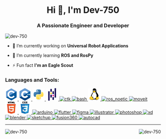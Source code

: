 <h1 align="center">Hi 👋, I'm Dev-750</h1>  
<h3 align="center">A Passionate Engineer and Developer</h3>  
  
<p align="left"> <img src="https://komarev.com/ghpvc/?username=dev-750&label=Profile%20views&color=0e75b6&style=flat" alt="dev-750" /> </p>  
  
<!--<p align="left"> <a href="https://github.com/ryo-ma/github-profile-trophy"><img src="https://github-profile-trophy.vercel.app/?username=dev-750" alt="dev-750" /></a> </p>
-->
  
- 🔭 I’m currently working on **Universal Robot Applications**  
  
- 🌱 I’m currently learning **ROS and RosPy**  
  
- ⚡ Fun fact **I'm an Eagle Scout**  
  
<!--<h3 align="left">Connect with me:</h3>  
<p align="left">  
</p>-->  
  
<h3 align="left">Languages and Tools:</h3>  
<p align="left"> 
  <!--C--> <a href="https://www.cprogramming.com/" target="_blank" rel="noreferrer"> <img src="https://raw.githubusercontent.com/devicons/devicon/master/icons/c/c-original.svg" alt="c" width="40" height="40"/> </a> 

  <!--C++--> <a href="https://www.w3schools.com/cpp/" target="_blank" rel="noreferrer"> <img src="https://raw.githubusercontent.com/devicons/devicon/master/icons/cplusplus/cplusplus-original.svg" alt="cplusplus" width="40" height="40"/> </a> 

  <!--Python--> <a href="https://www.python.org" target="_blank" rel="noreferrer"> <img src="https://raw.githubusercontent.com/devicons/devicon/master/icons/python/python-original.svg" alt="python" width="40" height="40"/> </a>

  <!--Pandas--> <a href="https://pandas.pydata.org/" target="_blank" rel="noreferrer"> <img src="https://raw.githubusercontent.com/devicons/devicon/2ae2a900d2f041da66e950e4d48052658d850630/icons/pandas/pandas-original.svg" alt="pandas" width="40" height="40"/> </a>

  <!--CTk--> <a href="https://customtkinter.tomschimansky.com/" target="_blank" rel="noreferrer"> <img src="https://th.bing.com/th/id/OIP.MxeP27JwuBSirCI-pjsoowAAAA?w=163&h=180&c=7&r=0&o=5&pid=1.7" alt="ctk" width="40" height="40"/> </a>

  <!--Bash--> <a href="https://www.gnu.org/software/bash/" target="_blank" rel="noreferrer"> <img src="https://www.vectorlogo.zone/logos/gnu_bash/gnu_bash-icon.svg" alt="bash" width="40" height="40"/> </a>

  <!--Linux--> <a href="https://www.linux.org/" target="_blank" rel="noreferrer"> <img src="https://raw.githubusercontent.com/devicons/devicon/master/icons/linux/linux-original.svg" alt="linux" width="40" height="40"/> </a>

  <!--ROS Noetic--> <a href="https://wiki.ros.org/noetic" target="_blank" rel="noreferrer"> <img src="https://wiki.ros.org/noetic?action=AttachFile&do=get&target=noetic.png" alt="ros_noetic" height="40"/> </a>

  <!--MoveIt--> <a href="https://moveit.ros.org/" target="_blank" rel="noreferrer"> <img src="https://moveit.ros.org/assets/logo/moveit_logo-black.png" alt="moveit" height="40"/> </a>

  <br>

  <!--HTML5--> <a href="https://www.w3.org/html/" target="_blank" rel="noreferrer"> <img src="https://raw.githubusercontent.com/devicons/devicon/master/icons/html5/html5-original-wordmark.svg" alt="html5" width="40" height="40"/> </a>

  <!--CSS 3--> <a href="https://www.w3schools.com/css/" target="_blank" rel="noreferrer"> <img src="https://raw.githubusercontent.com/devicons/devicon/master/icons/css3/css3-original-wordmark.svg" alt="css3" width="40" height="40"/> </a>
  
  <!--Arduino--> <a href="https://www.arduino.cc/" target="_blank" rel="noreferrer"> <img src="https://cdn.worldvectorlogo.com/logos/arduino-1.svg" alt="arduino" width="40" height="40"/> </a> 
  
   <!--Flutter--> <a href="https://flutter.dev" target="_blank" rel="noreferrer"> <img src="https://www.vectorlogo.zone/logos/flutterio/flutterio-icon.svg" alt="flutter" width="40" height="40"/> </a>

  <!--Figma--> <a href="https://www.figma.com/" target="_blank" rel="noreferrer"> <img src="https://www.vectorlogo.zone/logos/figma/figma-icon.svg" alt="figma" width="40" height="40"/> </a>

  <!--Adobe illustrator--> <a href="https://www.adobe.com/in/products/illustrator.html" target="_blank" rel="noreferrer"> <img src="https://th.bing.com/th?id=OSK.79ba1382dceb5228a30219fd89cac9bc&w=102&h=102&c=7&o=6&pid=SANGAM" alt="illustrator" width="40" height="40"/> </a> 
  
  <!--Adobe Photoshop--> <a href="https://www.photoshop.com/en" target="_blank" rel="noreferrer"> <img src="https://th.bing.com/th?id=OSAAS.7F34B6871FC320DC9A07CEE1A931250E&w=72&h=72&c=17&rs=1&o=6&pid=5.1" alt="photoshop" width="40" height="40"/> </a> 
    
  <!--Adobe XD--> <a href="https://www.adobe.com/products/xd.html" target="_blank" rel="noreferrer"> <img src="https://th.bing.com/th?id=OSK.0edb8e3b6d2bbfb1917310206681feda&w=102&h=102&c=7&o=6&pid=SANGAM" alt="xd" width="40" height="40"/> </a> 

  <!--Blender--> <a href="https://www.blender.org/" target="_blank" rel="noreferrer"> <img src="https://download.blender.org/branding/community/blender_community_badge_white.svg" alt="blender" width="40" height="40"/> </a> 

  <!--SketchUp--> <a href="https://www.sketchup.com/en?utm_source=bing&utm_medium=cpc&utm_campaign=june-promo-2024&utm_content=sketchup&utm_term=sketchup" target="_blank" rel="noreferrer"> <img src="https://th.bing.com/th?id=OSK.4QjpjyWf3sjLMCgQ3SPWZ35qkUoQNByHKAGXg7sEmdY&w=102&h=102&c=7&o=6&pid=SANGAM" alt="sketchup" width="40" height="40"/> </a>

  <!--Fusion 360--> <a href="https://www.autodesk.com/products/fusion-360/overview?term=1-YEAR&tab=subscription&plc=FSN" target="_blank" rel="noreferrer"> <img src="https://damassets.autodesk.net/content/dam/autodesk/www/product-imagery/badge-75x75/simplified-badges/fusion-360-product-design-extension-2023-simplified-badge-75x75.png" alt="fusion360" width="40" height="40"/> </a> 

  <!--AutoCAD--> <a href="https://www.autodesk.com/products/autocad/overview?us_oa=dotcom-us&us_si=d0eede54-788c-45f2-bdb3-a52f74bb21f5&us_st=autocad&us_pt=ACD&term=1-YEAR&tab=subscription&plc=ACDIST" target="_blank" rel="noreferrer"> <img src="https://damassets.autodesk.net/content/dam/autodesk/www/product-imagery/badge-75x75/autocad-badge-75x75.png" alt="autocad" width="40" height="40"/> </a>
</p>  

<hr>

<p><img align="left" src="https://github-readme-stats.vercel.app/api/top-langs?username=dev-750&show_icons=true&locale=en&layout=compact" alt="dev-750" /></p>  
<p>&nbsp;<img align="right" src="https://github-readme-stats.vercel.app/api?username=dev-750&show_icons=true&locale=en" alt="dev-750" /></p>
